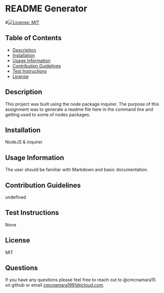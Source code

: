 
# README Generator


#[![License: MIT](https://img.shields.io/badge/License-MIT-yellow.svg)](https://opensource.org/licenses/MIT)
    

## Table of Contents 
- [Description](#description)
- [Installation](#installation)
- [Usage Information](#information)
- [Contribution Guidelines](#contribution-guidelines)
- [Test Instructions](#test-instructions)
- [License](#license)

## Description
This project was built using the node package inquirer. The purpose of this assignment was to generate a readme file here in the command line and getting used to some of nodes packages.

## Installation
NodeJS & inquirer

## Usage Information
The user should be familiar with Markdown and basic documentation.

## Contribution Guidelines 
undefined

## Test Instructions
None

## License
MIT

## Questions 
If you have any questions please feel free to reach out to @cmcnamara15 on github or email cmcnamara1991@icloud.com.

